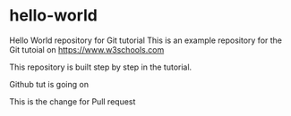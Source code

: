 # hello-world
Hello World repository for Git tutorial
This is an example repository for the Git tutoial on https://www.w3schools.com

This repository is built step by step in the tutorial.

Github tut is going on

This is the change for Pull request
